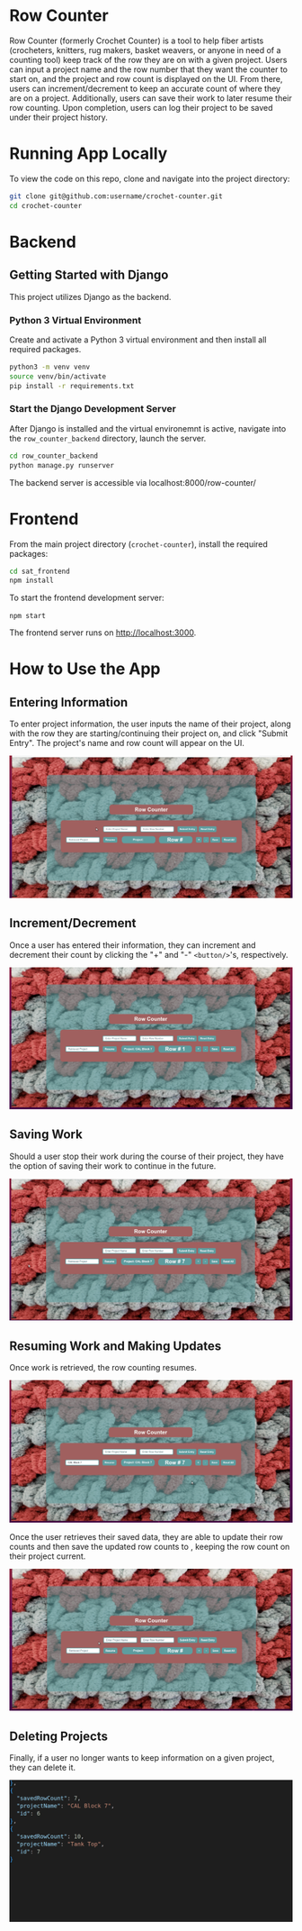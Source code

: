 # Row Counter

Row Counter (formerly Crochet Counter) is a tool to help fiber artists (crocheters, knitters, rug makers, basket weavers, or anyone in need of a counting tool) keep track of the row they are on with a given project. Users can input a project name and the row number that they want the counter to start on, and the project and row count is displayed on the UI. From there, users can increment/decrement to keep an accurate count of where they are on a project. Additionally, users can save their work to later resume their row counting. Upon completion, users can log their project to be saved under their project history.

# Running App Locally

To view the code on this repo, clone and navigate into the project directory:

```sh
git clone git@github.com:username/crochet-counter.git
cd crochet-counter
```

# Backend

## Getting Started with Django

This project utilizes Django as the backend.

### Python 3 Virtual Environment

Create and activate a Python 3 virtual environment and then install all required packages.

```sh
python3 -m venv venv
source venv/bin/activate
pip install -r requirements.txt
```

### Start the Django Development Server

After Django is installed and the virtual environemnt is active, navigate into the `row_counter_backend` directory, launch the server.

```sh
cd row_counter_backend
python manage.py runserver
```

The backend server is accessible via localhost:8000/row-counter/

# Frontend

From the main project directory (`crochet-counter`), install the required packages:

```sh
cd sat_frontend
npm install
```

To start the frontend development server:

`npm start`

The frontend server runs on [http://localhost:3000](http://localhost:3000).

# How to Use the App

## Entering Information

To enter project information, the user inputs the name of their project, along with the row they are starting/continuing their project on, and click "Submit Entry". The project's name and row count will appear on the UI.

![Submit Entry](https://github.com/rek990/crochet-counter/blob/initial-backend/RCDemoSubmitEntry20220730.gif)

## Increment/Decrement

Once a user has entered their information, they can increment and decrement their count by clicking the "+" and "-" `<button/>`'s, respectively.

![Increment/Decrement](https://github.com/rek990/crochet-counter/blob/initial-backend/RCDemoIncrement20220730.gif)

## Saving Work

Should a user stop their work during the course of their project, they have the option of saving their work to continue in the future.

![Retrieve Work](https://github.com/rek990/crochet-counter/blob/initial-backend/RCDemoRetrieveWork20220730.gif)

## Resuming Work and Making Updates

Once work is retrieved, the row counting resumes.

![Resume Work](https://github.com/rek990/crochet-counter/blob/initial-backend/RCDemoResumeCounting20220730.gif)

Once the user retrieves their saved data, they are able to update their row counts and then save the updated row counts to , keeping the row count on their project current.

![Update](https://github.com/rek990/crochet-counter/blob/initial-backend/RCDemoUpdateWork20220812.gif)

## Deleting Projects

Finally, if a user no longer wants to keep information on a given project, they can delete it.

![Delete](https://github.com/rek990/crochet-counter/blob/initial-backend/RCDemoDeleteWork20220815.gif)

